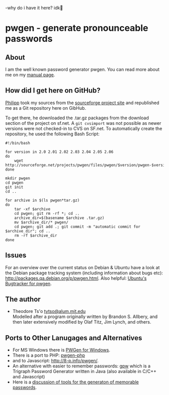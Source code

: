 -why do i have it here? idk🤷

# pwgen - generate pronounceable passwords

## About

I am the well known password generator pwgen. You can read more about me on my [manual page][].

## How did I get here on GitHub?

[Philipp][] took my sources from the [sourceforge project site][] and republished me as a Git
repository here on GibHub.

To get there, he downloaded the .tar.gz packages from the download section of the project on sf.net.
A `git cvsimport` was not possible as newer versions were not checked-in to CVS on SF.net.
To automatically create the repository, he used the following Bash Script:

    #!/bin/bash
    
    for version in 2.0 2.01 2.02 2.03 2.04 2.05 2.06
    do
        wget http://sourceforge.net/projects/pwgen/files/pwgen/$version/pwgen-$version.tar.gz/download
    done
    
    mkdir pwgen
    cd pwgen
    git init
    cd ..
    
    for archive in $(ls pwgen*tar.gz)
    do
        tar -xf $archive
        cd pwgen; git rm -rf *; cd ..
        archive_dir=$(basename $archive .tar.gz)
        mv $archive_dir/* pwgen/
        cd pwgen; git add .; git commit -m "automatic commit for $archive_dir"; cd ..
        rm -rf $archive_dir
    done

## Issues

For an overview over the current status on Debian & Ubuntu have a look at the 
Debian package tracking system (including information about bugs etc):
<http://packages.qa.debian.org/p/pwgen.html>.
Also helpful: [Ubuntu's Bugtracker for pwgen](https://bugs.launchpad.net/ubuntu/+source/pwgen/).

## The author

* Theodore Ts'o <tytso@alum.mit.edu>  
  Modelled after a program originally written by Brandon S. Allbery, and then later extensively modified by Olaf Titz, Jim Lynch, and others.

[manual page]: http://linux.die.net/man/1/pwgen
[sourceforge project site]: http://sourceforge.net/projects/pwgen
[Philipp]: https://github.com/pklaus

## Ports to Other Lanugages and Alternatives

* For MS Windows there is [PWGen for Windows](http://pwgen-win.sourceforge.net/).
* There is a port to PHP: [pwgen-php](http://code.google.com/p/pwgen-php/)
* and to Javascript: <http://8-p.info/pwgen/>.
* An alternative with easier to remember passwords: [gpw](http://www.multicians.org/thvv/gpw.html) which is a Trigraph Password Generator written in Java (also available in C/C++ and Javascript)
* Here is a [discussion of tools for the generaton of memorable passwords](http://superuser.com/questions/237228/linux-tool-to-generate-memorable-passwords).
